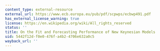 ```yaml
---
content_type: external-resource
external_url: https://www.ecb.europa.eu/pub/pdf/scpwps/ecbwp491.pdf
has_external_license_warning: true
license: https://en.wikipedia.org/wiki/All_rights_reserved
status: ''
title: On the Fit and Forecasting Performance of New Keynesian Models
uid: 5442f12d-f0e0-476f-a4b2-4706e632a0c5
wayback_url: ''
---
```

